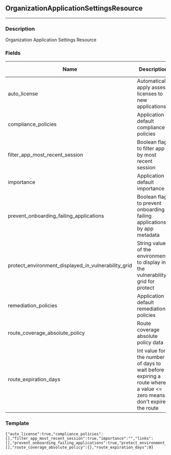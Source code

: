 ## OrganizationApplicationSettingsResource
---
### Description
Organization Application Settings Resource
### Fields
| Name | Description | Type | Allowed Values | Required |
| ---- | ----------- | ---- | -------------- | -------- |
| auto_license | Automatically apply assess licenses to new applications | boolean |  | false |
| compliance_policies | Application default compliance policies | list |  | false |
| filter_app_most_recent_session | Boolean flag to filter app by most recent session | boolean |  | false |
| importance | Application default importance | applicationimportance |  | false |
| prevent_onboarding_failing_applications | Boolean flag to prevent onboarding failing applications by app metadata | boolean |  | false |
| protect_environment_displayed_in_vulnerability_grid | String value of the environment to display in the vulnerability grid for protect | string |  | false |
| remediation_policies | Application default remediation policies | list |  | false |
| route_coverage_absolute_policy | Route coverage absolute policy data | routecoverageabsolutepolicyresource |  | false |
| route_expiration_days | Int value for the number of days to wait before expiring a route where a value &lt;&#x3D; zero means don&#x27;t expire the route | int |  | false |
### Template
```
{"auto_license":true,"compliance_policies":[],"filter_app_most_recent_session":true,"importance":"","links":[],"prevent_onboarding_failing_applications":true,"protect_environment_displayed_in_vulnerability_grid":"","remediation_policies":[],"route_coverage_absolute_policy":{},"route_expiration_days":0}
```
